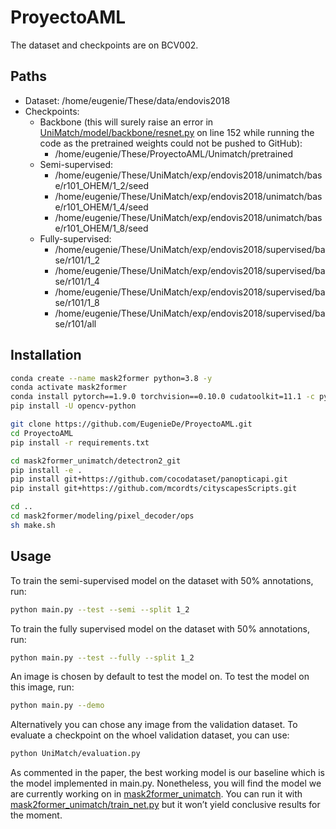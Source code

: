 # ProyectoAML
The dataset and checkpoints are on BCV002.

## Paths
-	Dataset: /home/eugenie/These/data/endovis2018
-	Checkpoints:
    -	Backbone (this will surely raise an error in [UniMatch/model/backbone/resnet.py](UniMatch/model/backbone/resnet.py) on line 152 while running the code as the pretrained weights could not be pushed to GitHub):
      	- /home/eugenie/These/ProyectoAML/Unimatch/pretrained
    -	Semi-supervised:
        -	/home/eugenie/These/UniMatch/exp/endovis2018/unimatch/base/r101_OHEM/1_2/seed
        -	/home/eugenie/These/UniMatch/exp/endovis2018/unimatch/base/r101_OHEM/1_4/seed
        -	/home/eugenie/These/UniMatch/exp/endovis2018/unimatch/base/r101_OHEM/1_8/seed
    -	Fully-supervised:
        -	/home/eugenie/These/UniMatch/exp/endovis2018/supervised/base/r101/1_2
        - /home/eugenie/These/UniMatch/exp/endovis2018/supervised/base/r101/1_4
        -	/home/eugenie/These/UniMatch/exp/endovis2018/supervised/base/r101/1_8
        -	/home/eugenie/These/UniMatch/exp/endovis2018/supervised/base/r101/all

## Installation
```bash
conda create --name mask2former python=3.8 -y
conda activate mask2former
conda install pytorch==1.9.0 torchvision==0.10.0 cudatoolkit=11.1 -c pytorch -c nvidia
pip install -U opencv-python

git clone https://github.com/EugenieDe/ProyectoAML.git
cd ProyectoAML
pip install -r requirements.txt

cd mask2former_unimatch/detectron2_git
pip install -e .
pip install git+https://github.com/cocodataset/panopticapi.git
pip install git+https://github.com/mcordts/cityscapesScripts.git

cd ..
cd mask2former/modeling/pixel_decoder/ops
sh make.sh
```

## Usage
To train the semi-supervised model on the dataset with 50% annotations, run:
```bash
python main.py --test --semi --split 1_2
```
To train the fully supervised model on the dataset with 50% annotations, run:
```bash
python main.py --test --fully --split 1_2
```
An image is chosen by default to test the model on. To test the model on this image, run:
```bash
python main.py --demo
```
Alternatively you can chose any image from the validation dataset.
To evaluate a checkpoint on the whoel validation dataset, you can use:
```bash
python UniMatch/evaluation.py
```

As commented in the paper, the best working model is our baseline which is the model implemented in main.py. Nonetheless, you will find the model we are currently working on in  [mask2former_unimatch](mask2former_unimatch). You can run it with [mask2former_unimatch/train_net.py](mask2former_unimatch/train_net.py) but it won’t yield conclusive results for the moment.
